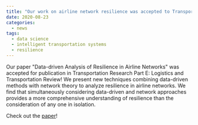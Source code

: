 ```yaml
---
title: "Our work on airline network resilience was accepted to Transportation Research Part E!"
date: 2020-08-23
categories:
  - news
tags:
  - data science
  - intelligent transportation systems
  - resilience
---
```


Our paper "Data-driven Analysis of Resilience in Airline Networks" was accepted for publication in Transportation Research Part E: Logistics and Transportation Review! We present new techniques combining data-driven methods with network theory to analyze resilience in airline networks. We find that simultaneously considering data-driven and network approaches provides a more comprehensive understanding of resilience than the consideration of any one in isolation.

Check out the [paper](https://doi.org/10.1016/j.tre.2020.102068)!